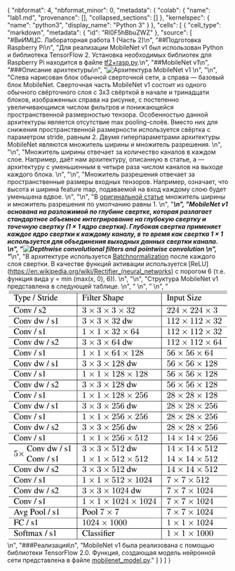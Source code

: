 {
  "nbformat": 4,
  "nbformat_minor": 0,
  "metadata": {
    "colab": {
      "name": "lab1.md",
      "provenance": [],
      "collapsed_sections": []
    },
    "kernelspec": {
      "name": "python3",
      "display_name": "Python 3"
    }
  },
  "cells": [
    {
      "cell_type": "markdown",
      "metadata": {
        "id": "RI0F5hBbuZWZ"
      },
      "source": [
        "#ВиИМЦС. Лабораторная работа 1 (Часть 2)\n",
        "##Подготовка Raspberry Pi\n",
        "Для реализации MobileNet v1 был использован Python и библиотека TensorFlow 2. Установка необходимых библиотек для Raspberry Pi находится в файле [tf2+rasp.py](https://github.com/rndncknm/HLIMDS/blob/master/tf2%2Brasp.py).\n",
        "##MobileNet v1\n",
        "###Описание арихтектуры\n",
        "![Архитектура MobileNet v1](https://habrastorage.org/webt/rd/0r/jl/rd0rjltrp96j3i_dyhuolbzhyig.png)  \n",
        "\n",
        "Слева нарисован блок обычной сверточной сети, а справа — базовый блок MobileNet. Сверточная часть MobileNet v1 состоит из одного обычного свёрточного слоя с 3х3 свёрткой в начале и тринадцати блоков, изображенных справа на рисунке, с постепенно увеличивающимся числом фильтров и понижающейся пространственной размерностью тензора. Особенностью данной архитектуры является отсутствие max pooling-слоёв. Вместо них для снижения пространственной размерности используется свёртка с параметром stride, равным 2. Двумя гиперпараметрами архитектуры MobileNet являются множитель ширины и множитель разрешения.  \n",
        "\n",
        "Множитель ширины отвечает за количество каналов в каждом слое. Например,  даёт нам архитектуру, описанную в статье, а  — архитектуру с уменьшенным в четыре раза числом каналов на выходе каждого блока.  \n",
        "\n",
        "Множитель разрешения отвечает за пространственные размеры входных тензоров. Например,  означает, что высота и ширина feature map, подаваемой на вход каждому слою будет уменьшена вдвое.  \n",
        "\n",
        "В [оригинальной статье](https://arxiv.org/pdf/1704.04861.pdf) множитель ширины и множитель разрешения по умолчанию равны 1.  \n",
        "***\n",
        "MobileNet v1 основана на разложимой по глубине свертке, которая разлагает стандартное объемное интегрирование на глубокую свертку и точечную свертку (1 × 1 ядро свертки). Глубокая свертка применяет каждое ядро свертки к каждому каналу, в то время как свертка 1 × 1 используется для объединения выходных данных свертки канала.   \n",
        "![Depthwise convolutional filters and pointwise convolution](https://www.programmersought.com/images/168/797830f9825145c82911d68d4ef27898.png)  \n",
        "***\n",
        "В архитектуре используется [Batchnormalization](https://en.wikipedia.org/wiki/Batch_normalization) после каждого слоя свертки. В качестве функций активации используется [ReLU](https://en.wikipedia.org/wiki/Rectifier_(neural_networks) с порогом 6 (т.е. функция вида y = min (max(x, 0), 6)).  \n",
        "\n",
        "Структура MobileNet v1 представлена в следующей таблице.  \n",
        "  \n",
        "  \n",
        "![Structure](https://raw.githubusercontent.com/joshua19881228/my_blogs/master/Computer_Vision/Reading_Note/figures/Reading_Note_20170719_MobileNet_1.png)\n",
        "###Реализация\n",
        "MobileNet v1 была реализована с помощью библиотеки TensorFlow 2.0. Функция, создающая модель нейронной сети представлена в файле [mobilenet_model.py](https://github.com/rndncknm/HLIMDS/blob/master/mobilenet_model.py)."
      ]
    }
  ]
}